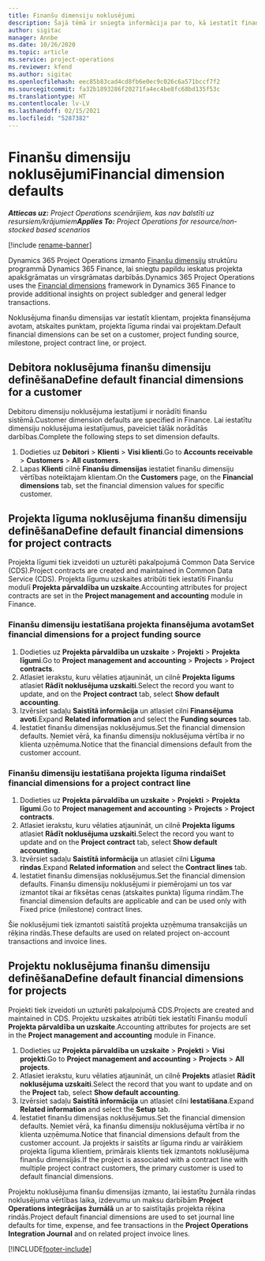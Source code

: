 ```yaml
---
title: Finanšu dimensiju noklusējumi
description: Šajā tēmā ir sniegta informācija par to, kā iestatīt finanšu dimensiju noklusējumus.
author: sigitac
manager: Annbe
ms.date: 10/26/2020
ms.topic: article
ms.service: project-operations
ms.reviewer: kfend
ms.author: sigitac
ms.openlocfilehash: eec85b83cad4cd8fb6e0ec9c026c6a571bccf7f2
ms.sourcegitcommit: fa32b1893286f20271fa4ec4be8fc68bd135f53c
ms.translationtype: HT
ms.contentlocale: lv-LV
ms.lasthandoff: 02/15/2021
ms.locfileid: "5287382"
---
```

# <a name="financial-dimension-defaults"></a><span data-ttu-id="2431d-103">Finanšu dimensiju noklusējumi</span><span class="sxs-lookup"><span data-stu-id="2431d-103">Financial dimension defaults</span></span>

<span data-ttu-id="2431d-104">_**Attiecas uz:** Project Operations scenārijiem, kas nav balstīti uz resursiem/krājumiem_</span><span class="sxs-lookup"><span data-stu-id="2431d-104">_**Applies To:** Project Operations for resource/non-stocked based scenarios_</span></span>

[!include [rename-banner](~/includes/cc-data-platform-banner.md)]

<span data-ttu-id="2431d-105">Dynamics 365 Project Operations izmanto [Finanšu dimensiju](https://docs.microsoft.com/dynamics365/finance/general-ledger/financial-dimensions) struktūru programmā Dynamics 365 Finance, lai sniegtu papildu ieskatus projekta apakšgrāmatas un virsgrāmatas darbībās.</span><span class="sxs-lookup"><span data-stu-id="2431d-105">Dynamics 365 Project Operations uses the [Financial dimensions](https://docs.microsoft.com/dynamics365/finance/general-ledger/financial-dimensions) framework in Dynamics 365 Finance to provide additional insights on project subledger and general ledger transactions.</span></span>

<span data-ttu-id="2431d-106">Noklusējuma finanšu dimensijas var iestatīt klientam, projekta finansējuma avotam, atskaites punktam, projekta līguma rindai vai projektam.</span><span class="sxs-lookup"><span data-stu-id="2431d-106">Default financial dimensions can be set on a customer, project funding source, milestone, project contract line, or project.</span></span>

## <a name="define-default-financial-dimensions-for-a-customer"></a><span data-ttu-id="2431d-107">Debitora noklusējuma finanšu dimensiju definēšana</span><span class="sxs-lookup"><span data-stu-id="2431d-107">Define default financial dimensions for a customer</span></span>

<span data-ttu-id="2431d-108">Debitoru dimensiju noklusējuma iestatījumi ir norādīti finanšu sistēmā.</span><span class="sxs-lookup"><span data-stu-id="2431d-108">Customer dimension defaults are specified in Finance.</span></span> <span data-ttu-id="2431d-109">Lai iestatītu dimensiju noklusējuma iestatījumus, paveiciet tālāk norādītās darbības.</span><span class="sxs-lookup"><span data-stu-id="2431d-109">Complete the following steps to set dimension defaults.</span></span>

1. <span data-ttu-id="2431d-110">Dodieties uz **Debitori** > **Klienti** > **Visi klienti**.</span><span class="sxs-lookup"><span data-stu-id="2431d-110">Go to **Accounts receivable** > **Customers** > **All customers**.</span></span>
2. <span data-ttu-id="2431d-111">Lapas **Klienti** cilnē **Finanšu dimensijas** iestatiet finanšu dimensiju vērtības noteiktajam klientam.</span><span class="sxs-lookup"><span data-stu-id="2431d-111">On the **Customers** page, on the **Financial dimensions** tab, set the financial dimension values for specific customer.</span></span>

## <a name="define-default-financial-dimensions-for-project-contracts"></a><span data-ttu-id="2431d-112">Projekta līguma noklusējuma finanšu dimensiju definēšana</span><span class="sxs-lookup"><span data-stu-id="2431d-112">Define default financial dimensions for project contracts</span></span>

<span data-ttu-id="2431d-113">Projekta līgumi tiek izveidoti un uzturēti pakalpojumā Common Data Service (CDS).</span><span class="sxs-lookup"><span data-stu-id="2431d-113">Project contracts are created and maintained in Common Data Service (CDS).</span></span> <span data-ttu-id="2431d-114">Projekta līgumu uzskaites atribūti tiek iestatīti Finanšu modulī **Projekta pārvaldība un uzskaite**.</span><span class="sxs-lookup"><span data-stu-id="2431d-114">Accounting attributes for project contracts are set in the **Project management and accounting** module in Finance.</span></span>

### <a name="set-financial-dimensions-for-a-project-funding-source"></a><span data-ttu-id="2431d-115">Finanšu dimensiju iestatīšana projekta finansējuma avotam</span><span class="sxs-lookup"><span data-stu-id="2431d-115">Set financial dimensions for a project funding source</span></span>

1. <span data-ttu-id="2431d-116">Dodieties uz **Projekta pārvaldība un uzskaite** > **Projekti** > **Projekta līgumi**.</span><span class="sxs-lookup"><span data-stu-id="2431d-116">Go to **Project management and accounting** > **Projects** > **Project contracts**.</span></span>
2. <span data-ttu-id="2431d-117">Atlasiet ierakstu, kuru vēlaties atjaunināt, un cilnē **Projekta līgums** atlasiet **Rādīt noklusējuma uzskaiti**.</span><span class="sxs-lookup"><span data-stu-id="2431d-117">Select the record you want to update, and on the **Project contract** tab, select **Show default accounting**.</span></span>
3. <span data-ttu-id="2431d-118">Izvērsiet sadaļu **Saistītā informācija** un atlasiet cilni **Finansējuma avoti**.</span><span class="sxs-lookup"><span data-stu-id="2431d-118">Expand **Related information** and select the **Funding sources** tab.</span></span>
4. <span data-ttu-id="2431d-119">Iestatiet finanšu dimensijas noklusējumus.</span><span class="sxs-lookup"><span data-stu-id="2431d-119">Set the financial dimension defaults.</span></span> <span data-ttu-id="2431d-120">Ņemiet vērā, ka finanšu dimensiju noklusējuma vērtība ir no klienta uzņēmuma.</span><span class="sxs-lookup"><span data-stu-id="2431d-120">Notice that the financial dimensions default from the customer account.</span></span>

### <a name="set-financial-dimensions-for-a-project-contract-line"></a><span data-ttu-id="2431d-121">Finanšu dimensiju iestatīšana projekta līguma rindai</span><span class="sxs-lookup"><span data-stu-id="2431d-121">Set financial dimensions for a project contract line</span></span>

1. <span data-ttu-id="2431d-122">Dodieties uz **Projekta pārvaldība un uzskaite** > **Projekti** > **Projekta līgumi**.</span><span class="sxs-lookup"><span data-stu-id="2431d-122">Go to **Project management and accounting** > **Projects** > **Project contracts**.</span></span>
2. <span data-ttu-id="2431d-123">Atlasiet ierakstu, kuru vēlaties atjaunināt, un cilnē **Projekta līgums** atlasiet **Rādīt noklusējuma uzskaiti**.</span><span class="sxs-lookup"><span data-stu-id="2431d-123">Select the record you want to update and on the **Project contract** tab, select **Show default accounting**.</span></span>
3. <span data-ttu-id="2431d-124">Izvērsiet sadaļu **Saistītā informācija** un atlasiet cilni **Līguma rindas**.</span><span class="sxs-lookup"><span data-stu-id="2431d-124">Expand **Related information** and select the **Contract lines** tab.</span></span>
4. <span data-ttu-id="2431d-125">Iestatiet finanšu dimensijas noklusējumus.</span><span class="sxs-lookup"><span data-stu-id="2431d-125">Set the financial dimension defaults.</span></span> <span data-ttu-id="2431d-126">Finanšu dimensiju noklusējumi ir piemērojami un tos var izmantot tikai ar fiksētas cenas (atskaites punkta) līguma rindām.</span><span class="sxs-lookup"><span data-stu-id="2431d-126">The financial dimension defaults are applicable and can be used only with Fixed price (milestone) contract lines.</span></span>

<span data-ttu-id="2431d-127">Šie noklusējumi tiek izmantoti saistītā projekta uzņēmuma transakcijās un rēķina rindās.</span><span class="sxs-lookup"><span data-stu-id="2431d-127">These defaults are used on related project on-account transactions and invoice lines.</span></span>

## <a name="define-default-financial-dimensions-for-projects"></a><span data-ttu-id="2431d-128">Projektu noklusējuma finanšu dimensiju definēšana</span><span class="sxs-lookup"><span data-stu-id="2431d-128">Define default financial dimensions for projects</span></span>

<span data-ttu-id="2431d-129">Projekti tiek izveidoti un uzturēti pakalpojumā CDS.</span><span class="sxs-lookup"><span data-stu-id="2431d-129">Projects are created and maintained in CDS.</span></span> <span data-ttu-id="2431d-130">Projektu uzskaites atribūti tiek iestatīti Finanšu modulī **Projekta pārvaldība un uzskaite**.</span><span class="sxs-lookup"><span data-stu-id="2431d-130">Accounting attributes for projects are set in the **Project management and accounting** module in Finance.</span></span>

1. <span data-ttu-id="2431d-131">Dodieties uz **Projekta pārvaldība un uzskaite** > **Projekti** > **Visi projekti**.</span><span class="sxs-lookup"><span data-stu-id="2431d-131">Go to **Project management and accounting** > **Projects** > **All projects**.</span></span>
2. <span data-ttu-id="2431d-132">Atlasiet ierakstu, kuru vēlaties atjaunināt, un cilnē **Projekts** atlasiet **Rādīt noklusējuma uzskaiti**.</span><span class="sxs-lookup"><span data-stu-id="2431d-132">Select the record that you want to update and on the **Project** tab, select **Show default accounting**.</span></span>
3. <span data-ttu-id="2431d-133">Izvērsiet sadaļu **Saistītā informācija** un atlasiet cilni **Iestatīšana**.</span><span class="sxs-lookup"><span data-stu-id="2431d-133">Expand **Related information** and select the **Setup** tab.</span></span>
4. <span data-ttu-id="2431d-134">Iestatiet finanšu dimensijas noklusējumus.</span><span class="sxs-lookup"><span data-stu-id="2431d-134">Set the financial dimension defaults.</span></span> <span data-ttu-id="2431d-135">Ņemiet vērā, ka finanšu dimensiju noklusējuma vērtība ir no klienta uzņēmuma.</span><span class="sxs-lookup"><span data-stu-id="2431d-135">Notice that financial dimensions default from the customer account.</span></span> <span data-ttu-id="2431d-136">Ja projekts ir saistīts ar līguma rindu ar vairākiem projekta līguma klientiem, primārais klients tiek izmantots noklusējuma finanšu dimensijās.</span><span class="sxs-lookup"><span data-stu-id="2431d-136">If the project is associated with a contract line with multiple project contract customers, the primary customer is used to default financial dimensions.</span></span>

<span data-ttu-id="2431d-137">Projektu noklusējuma finanšu dimensijas izmanto, lai iestatītu žurnāla rindas noklusējuma vērtības laika, izdevumu un maksu darbībām **Project Operations integrācijas žurnālā** un ar to saistītajās projekta rēķina rindās.</span><span class="sxs-lookup"><span data-stu-id="2431d-137">Project default financial dimensions are used to set journal line defaults for time, expense, and fee transactions in the **Project Operations Integration Journal** and on related project invoice lines.</span></span>


[!INCLUDE[footer-include](../includes/footer-banner.md)]